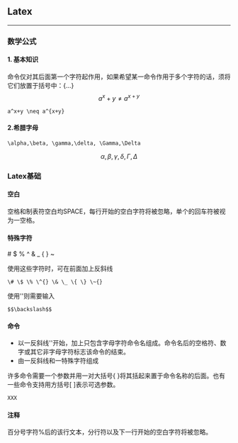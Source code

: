 ## Latex

---

### 数学公式

#### 1. 基本知识

命令仅对其后面第一个字符起作用，如果希望某一命令作用于多个字符的话，须将它们放置于括号中：{...}
$$
a^x+y \neq a^{x+y}
$$

```
a^x+y \neq a^{x+y}
```
#### 2.希腊字母


```
\alpha,\beta, \gamma,\delta, \Gamma,\Delta
```
$$
 \alpha,\beta, \gamma,\delta, \Gamma,\Delta
$$


### Latex基础

#### 空白

空格和制表符空白均SPACE，每行开始的空白字符将被忽略，单个的回车符被视为一空格。

#### 特殊字符

\# $ % ^ & \_ { } ~

使用这些字符时，可在前面加上反斜线

```
\# \$ \% \^{} \& \_ \{ \} \~{}
```

使用'\'则需要输入

```
$$\backslash$$
```

#### 命令

* 以一反斜线'\'开始，加上只包含字母字符命令名组成。命令名后的空格符、数字或其它非字母字符标志该命令的结束。
* 由一反斜线和一特殊字符组成 

许多命令需要一个参数并用一对大括号{ }将其括起来置于命令名称的后面。也有一些命令支持用方括号\[ \]表示可选参数。

```cpp
XXX
```

#### 注释

百分号字符%后的该行文本，分行符以及下一行开始的空白字符将被忽略。

